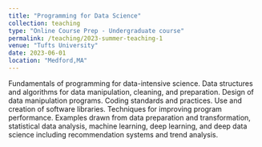 ```yaml
---
title: "Programming for Data Science"
collection: teaching
type: "Online Course Prep - Undergraduate course"
permalink: /teaching/2023-summer-teaching-1
venue: "Tufts University"
date: 2023-06-01
location: "Medford,MA"
---
```

Fundamentals of programming for data-intensive science. Data structures and algorithms for data manipulation, cleaning, and preparation. Design of data manipulation programs. Coding standards and practices. Use and creation of software libraries. Techniques for improving program performance. Examples drawn from data preparation and transformation, statistical data analysis, machine learning, deep learning, and deep data science including recommendation systems and trend analysis.
